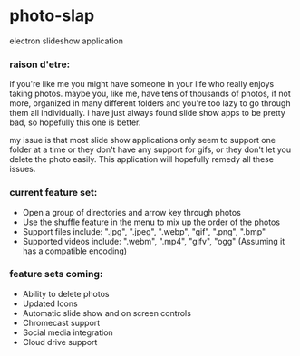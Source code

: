 # photo-slap
electron slideshow application

### raison d'etre:
if you're like me you might have someone in your life who really enjoys taking photos. maybe you, like me, have tens of thousands of photos, if not more, organized in many different folders and you're too lazy to go through them all individually. i have just always found slide show apps to be pretty bad, so hopefully this one is better. 

my issue is that most slide show applications only seem to support one folder at a time or they don't have any support for gifs, or they don't let you delete the photo easily. This application will hopefully remedy all these issues.

### current feature set:
* Open a group of directories and arrow key through photos
* Use the shuffle feature in the menu to mix up the order of the photos
* Support files include: ".jpg", ".jpeg", ".webp", "gif", ".png", ".bmp"
* Supported videos include: ".webm", ".mp4", "gifv", "ogg" (Assuming it has a compatible encoding)

### feature sets coming:
* Ability to delete photos
* Updated Icons
* Automatic slide show and on screen controls
* Chromecast support
* Social media integration
* Cloud drive support
